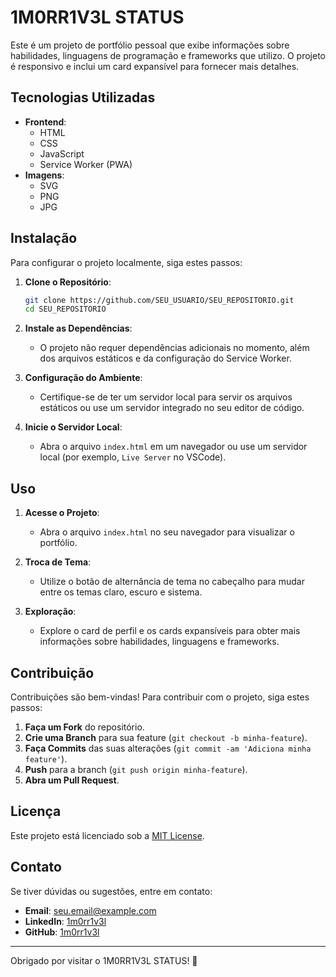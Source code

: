 # 1M0RR1V3L STATUS

Este é um projeto de portfólio pessoal que exibe informações sobre habilidades, linguagens de programação e frameworks que utilizo. O projeto é responsivo e inclui um card expansível para fornecer mais detalhes.

## Tecnologias Utilizadas

- **Frontend**:
  - HTML
  - CSS
  - JavaScript
  - Service Worker (PWA)
- **Imagens**:
  - SVG
  - PNG
  - JPG

## Instalação

Para configurar o projeto localmente, siga estes passos:

1. **Clone o Repositório**:

    ```bash
    git clone https://github.com/SEU_USUARIO/SEU_REPOSITORIO.git
    cd SEU_REPOSITORIO
    ```

2. **Instale as Dependências**:

    - O projeto não requer dependências adicionais no momento, além dos arquivos estáticos e da configuração do Service Worker.

3. **Configuração do Ambiente**:

    - Certifique-se de ter um servidor local para servir os arquivos estáticos ou use um servidor integrado no seu editor de código.

4. **Inicie o Servidor Local**:

    - Abra o arquivo `index.html` em um navegador ou use um servidor local (por exemplo, `Live Server` no VSCode).

## Uso

1. **Acesse o Projeto**:
    - Abra o arquivo `index.html` no seu navegador para visualizar o portfólio.

2. **Troca de Tema**:
    - Utilize o botão de alternância de tema no cabeçalho para mudar entre os temas claro, escuro e sistema.

3. **Exploração**:
    - Explore o card de perfil e os cards expansíveis para obter mais informações sobre habilidades, linguagens e frameworks.

## Contribuição

Contribuições são bem-vindas! Para contribuir com o projeto, siga estes passos:

1. **Faça um Fork** do repositório.
2. **Crie uma Branch** para sua feature (`git checkout -b minha-feature`).
3. **Faça Commits** das suas alterações (`git commit -am 'Adiciona minha feature'`).
4. **Push** para a branch (`git push origin minha-feature`).
5. **Abra um Pull Request**.

## Licença

Este projeto está licenciado sob a [MIT License](LICENSE).

## Contato

Se tiver dúvidas ou sugestões, entre em contato:

- **Email**: seu.email@example.com
- **LinkedIn**: [1m0rr1v3l]([https://www.linkedin.com/in/seu-perfil](https://www.linkedin.com/in/1m0rr1v3l/))
- **GitHub**: [1m0rr1v3l](https://github.com/1M0RR1V3L)

---

Obrigado por visitar o 1M0RR1V3L STATUS! 🚀
